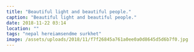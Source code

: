 ```yaml
---
title: "Beautiful light and beautiful people."
caption: "Beautiful light and beautiful people."
date: 2018-11-22 03:14
location: ""
tags: "nepal hereiamsendme surkhet"
image: /assets/uploads/2018/11/f7f26845a761a0ee0a0d8645d5d6b7f0.jpg
---
```

